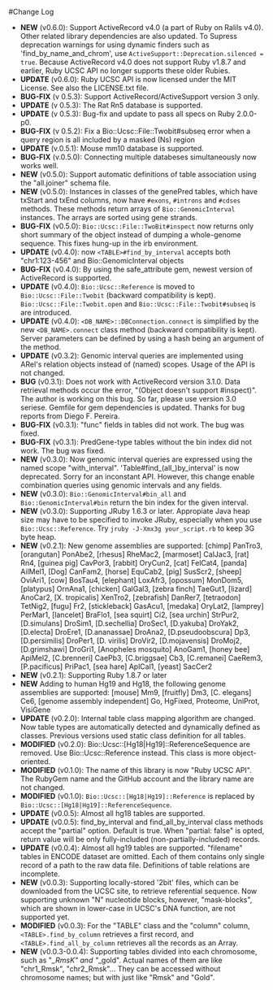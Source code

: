 #Change Log
 * **NEW** (v0.6.0): Support ActiveRecord v4.0 (a part of Ruby on Ralils v4.0). Other related library dependencies are also updated. To Supress deprecation warnings for using dynamic finders such as 'find_by_name_and_chrom', use `ActiveSupport::Deprecation.silenced = true`. Because ActiveRecord v4.0 does not support Ruby v1.8.7 and earlier, Ruby UCSC API no longer supports these older Rubies.
 * **UPDATE** (v0.6.0): Ruby UCSC API is now licensed under the MIT License. See also the LICENSE.txt file.
 * **BUG-FIX** (v 0.5.3): Support ActiveRecord/ActiveSupport version 3 only.
 * **UPDATE** (v 0.5.3): The Rat Rn5 database is supported.
 * **UPDATE** (v 0.5.3): Bug-fix and update to pass all specs on Ruby 2.0.0-p0.
 * **BUG-FIX** (v 0.5.2): Fix a Bio::Ucsc::File::Twobit#subseq error when a query region is all included by a masked (Ns) region
 * **UPDATE** (v.0.5.1): Mouse mm10 database is supported.
 * **BUG-FIX** (v.0.5.0): Connecting multiple databeses simultaneously now works well.
 * **NEW** (v0.5.0): Support automatic definitions of table association using the "all.joiner" schema file.
 * **NEW** (v0.5.0): Instances in classes of the genePred tables, which have txStart and txEnd columns, now have `#exons`, `#introns` and `#cdses` methods. These methods return arrays of `Bio::GenomicInterval` instances. The arrays are sorted using gene strands.
 * **BUG-FIX** (v0.5.0): `Bio::Ucsc::File::TwoBit#inspect` now returns only short summary of the object instead of dumping a whole-genome sequence. This fixes hung-up in the irb environment.
 * **UPDATE** (v0.4.0): now `<TABLE>#find_by_interval` accepts both "chr1:123-456" and Bio::GenomicInterval objects
 * **BUG-FIX** (v0.4.0): By using the safe_attribute gem, newest version of ActiveRecord is supported.
 * **UPDATE** (v0.4.0): `Bio::Ucsc::Reference` is moved to `Bio::Ucsc::File::Twobit` (backward compatibility is kept). `Bio::Ucsc::File::Twobit.open` and `Bio::Ucsc::File::Twobit#subseq` is are introduced.
 * **UPDATE** (v0.4.0): `<DB_NAME>::DBConnection.connect` is simplified by the new `<DB_NAME>.connect` class method (backward compatibility is kept). Server parameters can be defined by using a hash being an argument of the method.
 * **UPDATE** (v0.3.2): Genomic interval queries are implemented using ARel's relation objects instead of (named) scopes. Usage of the API is not changed.
 * **BUG** (v0.3.1): Does not work with ActiveRecord version 3.1.0. Data retrieval methods occur the error, "(Object doesn't support #inspect)". The author is working on this bug. So far, please use version 3.0 seriese. Gemfile for gem dependencies is updated. Thanks for bug reports from Diego F. Pereira.
 * **BUG-FIX** (v0.3.1): "func" fields in tables did not work. The bug was fixed.
 * **BUG-FIX** (v0.3.1): PredGene-type tables without the bin index did not work. The bug was fixed.
 * **NEW** (v0.3.0): Now genomic interval queries are expressed using the named scope "with_interval". 'Table#find_(all_)by_interval' is now deprecated. Sorry for an inconstant API. However, this change enable combination queries using genomic intervals and any fields.
 * **NEW** (v0.3.0): `Bio::GenomicInterval#bin_all` and `Bio::GenomicInterval#bin` return the bin index for the given interval.
 * **NEW** (v0.3.0): Supporting JRuby 1.6.3 or later. Appropiate Java heap size may have to be specified to invoke JRuby, especially when you use `Bio::Ucsc::Reference`. Try `jruby -J-Xmx3g your_script.rb` to keep 3G byte heap.
 * **NEW** (v0.2.1): New genome assemblies are supported: [chimp] PanTro3, [orangutan] PonAbe2, [rhesus] RheMac2, [marmoset] CalJac3, [rat] Rn4, [guinea pig] CavPor3, [rabbit] OryCun2, [cat] FelCat4, [panda] AilMel1, [Dog] CanFam2, [horse] EquCab2, [pig] SusScr2, [sheep] OviAri1, [cow] BosTau4, [elephant] LoxAfr3, [opossum] MonDom5, [platypus] OrnAna1, [chicken] GalGal3, [zebra finch] TaeGut1, [lizard] AnoCar2, [X. tropicalis] XenTro2, [zebrafish] DanRer7, [tetraodon] TetNig2, [fugu] Fr2, [stickleback] GasAcu1, [medaka] OryLat2, [lamprey] PerMar1, [lancelet] BraFlo1, [sea squirt] Ci2, [sea urchin] StrPur2, [D.simulans] DroSim1, [D.sechellia] DroSec1, [D.yakuba] DroYak2, [D.electa] DroEre1, [D.ananassae] DroAna2, [D.pseudoobscura] Dp3, [D.persimilis] DroPer1, [D. virilis] DroVir2, [D.mojavensis] DroMoj2, [D.grimshawi] DroGri1, [Anopheles mosquito] AnoGam1, [honey bee] ApiMel2,  [C.brenneri] CaePb3, [C.briggsae] Cb3, [C.remanei] CaeRem3, [P.pacificus] PriPac1, [sea hare] AplCal1, [yeast] SacCer2
 * **NEW** (v0.2.1): Supporting Ruby 1.8.7 or later
 * **NEW** Adding to human Hg19 and Hg18, the following genome assemblies are supported: [mouse] Mm9, [fruitfly] Dm3, [C. elegans] Ce6, [genome assembly independent] Go, HgFixed, Proteome, UniProt, VisiGene
 * **UPDATE** (v0.2.0): Internal table class mapping algorithm are changed. Now table types are automatically detected and dynamically defined as classes. Previous versions used static class definition for all tables.
 * **MODIFIED** (v0.2.0):  Bio::Ucsc::[Hg18|Hg19]::ReferenceSequence are removed. Use Bio::Ucsc::Reference instead. This class is more object-oriented.
 * **MODIFIED** (v0.1.0): The name of this library is now "Ruby UCSC API". The RubyGem name and the GitHub account and the library name are not changed.
 * **MODIFIED** (v0.1.0): `Bio::Ucsc::[Hg18|Hg19]::Reference` is replaced by `Bio::Ucsc::[Hg18|Hg19]::ReferenceSequence`.
 * **UPDATE** (v0.0.5): Almost all hg18 tables are supported.
 * **UPDATE** (v0.0.5): find_by_interval and find_all_by_interval class methods accept the "partial" option. Default is true. When "partial: false" is opted, return value will be only fully-included (non-partially-included) records.
 * **UPDATE** (v0.0.4): Almost all hg19 tables are supported. "filename" tables in ENCODE dataset are omitted. Each of them contains only single record of a path to the raw data file. Definitions of table relations are incomplete.
 * **NEW** (v0.0.3): Supporting locally-stored '2bit' files, which can be downloaded from the UCSC site, to retrieve referential sequence. Now supporting unknown "N" nucleotide blocks, however, "mask-blocks", which are shown in lower-case in UCSC's DNA function, are not supported yet.
 * **MODIFIED** (v0.0.3): For the "TABLE" class and the "column" column, `<TABLE>.find_by_column` retrieves a first record, and `<TABLE>.find_all_by_column` retrieves all the records as an Array.
 * **NEW** (v0.0.3-0.0.4): Supporting tables divided into each chromosome, such as "*_RmsK" and "*_gold". Actual names of them are like "chr1_Rmsk", "chr2_Rmsk"... They can be accessed without chromosome names; but with just like "Rmsk" and "Gold".
